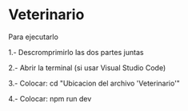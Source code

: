 # Veterinario

Para ejecutarlo

1.- Descromprimirlo las dos partes juntas

2.- Abrir la terminal (si usar Visual Studio Code)

3.- Colocar: cd "Ubicacion del archivo 'Veterinario'"

4.-  Colocar: npm run dev
